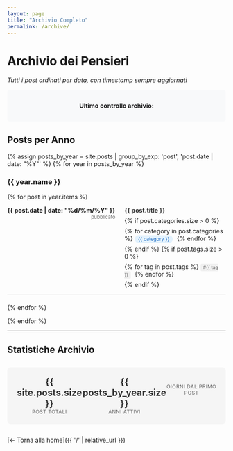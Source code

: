 ```yaml
---
layout: page
title: "Archivio Completo"
permalink: /archive/
---
```


# Archivio dei Pensieri

*Tutti i post ordinati per data, con timestamp sempre aggiornati*

<div class="archive-info">
  <p><strong>Ultimo controllo archivio:</strong> <span id="archive-timestamp"></span></p>
</div>

## Posts per Anno

{% assign posts_by_year = site.posts | group_by_exp: 'post', 'post.date | date: "%Y"' %}
{% for year in posts_by_year %}

### {{ year.name }}

{% for post in year.items %}
<div class="archive-entry">
  <div class="archive-date">
    <strong>{{ post.date | date: "%d/%m/%Y" }}</strong>
    <small class="original-date">pubblicato</small>
  </div>
  <div class="archive-content">
    <h4><a href="{{ post.url | relative_url }}">{{ post.title }}</a></h4>
    {% if post.categories.size > 0 %}
      <div class="archive-categories">
        {% for category in post.categories %}
          <span class="category-tag">{{ category }}</span>
        {% endfor %}
      </div>
    {% endif %}
    {% if post.tags.size > 0 %}
      <div class="archive-tags">
        {% for tag in post.tags %}
          <span class="tag">#{{ tag }}</span>
        {% endfor %}
      </div>
    {% endif %}
  </div>
</div>
{% endfor %}

{% endfor %}

---

## Statistiche Archivio

<div class="archive-stats">
  <div class="stat">
    <strong>{{ site.posts.size }}</strong><br>
    <small>Post totali</small>
  </div>
  <div class="stat">
    <strong>{{ posts_by_year.size }}</strong><br>
    <small>Anni attivi</small>
  </div>
  <div class="stat">
    <strong id="days-since-first"></strong><br>
    <small>Giorni dal primo post</small>
  </div>
</div>

[← Torna alla home]({{ '/' | relative_url }})

<script>
function updateArchiveTimestamp() {
  const now = new Date();
  const options = { 
    year: 'numeric', 
    month: '2-digit', 
    day: '2-digit',
    hour: '2-digit', 
    minute: '2-digit',
    second: '2-digit',
    timeZone: 'Europe/Rome'
  };
  document.getElementById('archive-timestamp').textContent = now.toLocaleString('it-IT', options);
}

function calculateDaysSinceFirst() {
  // Data del primo post (dalla variabile Jekyll)
  {% assign first_post = site.posts | last %}
  const firstPostDate = new Date('{{ first_post.date | date: "%Y-%m-%d" }}');
  const today = new Date();
  const diffTime = Math.abs(today - firstPostDate);
  const diffDays = Math.ceil(diffTime / (1000 * 60 * 60 * 24));
  document.getElementById('days-since-first').textContent = diffDays;
}

// Inizializza
updateArchiveTimestamp();
calculateDaysSinceFirst();

// Aggiorna timestamp ogni 30 secondi
setInterval(updateArchiveTimestamp, 30000);
</script>

<style>
.archive-info {
  background: #f8f9fa;
  padding: 1em;
  border-radius: 5px;
  margin-bottom: 2em;
  text-align: center;
}

.archive-entry {
  display: flex;
  margin-bottom: 1.5em;
  padding-bottom: 1em;
  border-bottom: 1px solid #eee;
}

.archive-date {
  min-width: 120px;
  margin-right: 1.5em;
  text-align: right;
}

.archive-date .original-date {
  display: block;
  color: #666;
  font-size: 0.8em;
}

.archive-content {
  flex: 1;
}

.archive-content h4 {
  margin: 0 0 0.5em 0;
}

.archive-content h4 a {
  text-decoration: none;
  color: #333;
}

.archive-content h4 a:hover {
  color: #007acc;
}

.archive-categories {
  margin: 0.5em 0;
}

.category-tag {
  background: #e3f2fd;
  color: #1565c0;
  padding: 2px 8px;
  border-radius: 12px;
  font-size: 0.8em;
  margin-right: 5px;
}

.archive-tags {
  margin: 0.5em 0;
}

.archive-tags .tag {
  background: #f0f0f0;
  padding: 2px 6px;
  border-radius: 3px;
  font-size: 0.75em;
  margin-right: 5px;
  color: #666;
}

.archive-stats {
  display: flex;
  justify-content: space-around;
  background: #f5f5f5;
  padding: 1.5em;
  border-radius: 8px;
  margin: 2em 0;
}

.stat {
  text-align: center;
}

.stat strong {
  font-size: 1.5em;
  color: #333;
}

.stat small {
  color: #666;
  text-transform: uppercase;
  letter-spacing: 0.5px;
}

@media (max-width: 600px) {
  .archive-entry {
    flex-direction: column;
  }
  
  .archive-date {
    min-width: auto;
    margin-right: 0;
    margin-bottom: 0.5em;
    text-align: left;
  }
  
  .archive-stats {
    flex-direction: column;
    gap: 1em;
  }
}
</style>